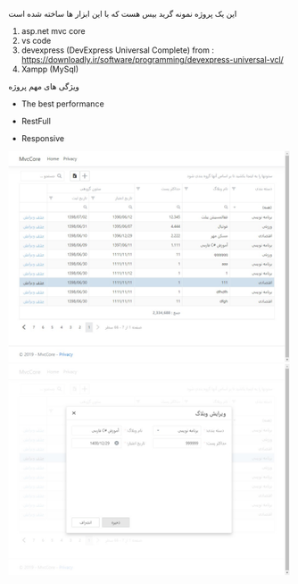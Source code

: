 این یک پروژه نمونه گرید بیس هست که با این ابزار ها ساخته شده است
1. asp.net mvc core
2. vs code
3. devexpress (DevExpress Universal Complete) from : https://downloadly.ir/software/programming/devexpress-universal-vcl/
4. Xampp (MySql)

ویژگی های مهم پروژه

- The best performance

- RestFull

- Responsive

![alt text](https://github.com/mammadkoma/MvcCore/blob/master/wwwroot/Images/01.jpg)
![alt text](https://github.com/mammadkoma/MvcCore/blob/master/wwwroot/Images/02.jpg)